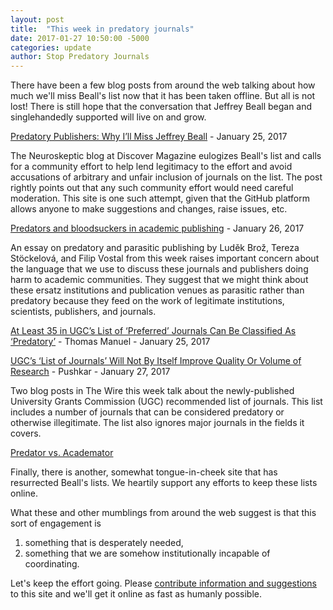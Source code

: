 ```yaml
---
layout: post
title:  "This week in predatory journals"
date: 2017-01-27 10:50:00 -5000
categories: update
author: Stop Predatory Journals
---
```

There have been a few blog posts from around the web talking about how much we'll miss Beall's list now that it has been taken offline. 
But all is not lost!
There is still hope that the conversation that Jeffrey Beall began and singlehandedly supported will live on and grow. 

[Predatory Publishers: Why I’ll Miss Jeffrey Beall](http://blogs.discovermagazine.com/neuroskeptic/2017/01/25/publishers-jeffrey-beall/) - January 25, 2017 

The Neuroskeptic blog at Discover Magazine eulogizes Beall's list and calls for a community effort to help lend legitimacy to the effort and avoid accusations of arbitrary and unfair inclusion of journals on the list. The post rightly points out that any such community effort would need careful moderation. 
This site is one such attempt, given that the GitHub platform allows anyone to make suggestions and changes, raise issues, etc. 

[Predators and bloodsuckers in academic publishing](https://derivace.wordpress.com/2017/01/26/predators-and-bloodsuckers-in-academic-publishing/?utm_content=buffere835b&utm_medium=social&utm_source=twitter.com&utm_campaign=buffer) - January 26, 2017

An essay on predatory and parasitic publishing by Luděk Brož, Tereza Stöckelová, and Filip Vostal from this week raises important concern about the language that we use to discuss these journals and publishers doing harm to academic communities. They suggest that we might think about these ersatz institutions and publication venues as parasitic rather than predatory because they feed on the work of legitimate institutions, scientists, publishers, and journals. 

[At Least 35 in UGC’s List of ‘Preferred’ Journals Can Be Classified As ‘Predatory’](https://thewire.in/102950/predatory-journals-ugc-research/) - Thomas Manuel - January 25, 2017

[UGC’s ‘List of Journals’ Will Not By Itself Improve Quality Or Volume of Research](https://thewire.in/103208/ugc-journals-jicpr-vijanakairali/) - Pushkar - January 27, 2017

Two blog posts in The Wire this week talk about the newly-published University Grants Commission (UGC) recommended list of journals. 
This list includes a number of journals that can be considered predatory or otherwise illegitimate. 
The list also ignores major journals in the fields it covers. 

[Predator vs. Academator](https://predatorvsacademator.wordpress.com/2017/01/18/alleged-misleading-metrics/)

Finally, there is another, somewhat tongue-in-cheek site that has resurrected Beall's lists. We heartily support any efforts to keep these lists online. 

What these and other mumblings from around the web suggest is that this sort of engagement is 

1. something that is desperately needed, 
2. something that we are somehow institutionally incapable of coordinating. 

Let's keep the effort going. Please [contribute information and suggestions](/contribute/) to this site and we'll get it online as fast as humanly possible. 